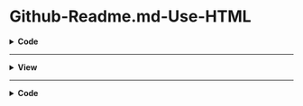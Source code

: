 # Github-Readme.md-Use-HTML

<details><summary><b> Code </b></summary>

HTML code snippets that you can use to make your GitHub `README.md` file more organized and beautiful:
  
### Collapsible Sections

```html
<details>
  <summary><b>Installation</b></summary>
  <ul>
    <li>Step 1: Download the repository.</li>
    <li>Step 2: Navigate to the project directory.</li>
    <li>Step 3: Install dependencies using <code>npm install</code>.</li>
  </ul>
</details>

<details>
  <summary><b>Usage</b></summary>
  <ul>
    <li>Start the development server using <code>npm start</code>.</li>
    <li>Open your browser and go to <code>http://localhost:3000</code>.</li>
  </ul>
</details>

<details>
  <summary><b>Deployment</b></summary>
  <ul>
    <li>Build the project using <code>npm run build</code>.</li>
    <li>Deploy the <code>build</code> folder to your server.</li>
  </ul>
</details>
```

### Table

```html
<table>
  <tr>
    <th>Command</th>
    <th>Description</th>
  </tr>
  <tr>
    <td><code>git init</code></td>
    <td>Initialize a new Git repository</td>
  </tr>
  <tr>
    <td><code>git clone &lt;url&gt;</code></td>
    <td>Clone an existing repository</td>
  </tr>
  <tr>
    <td><code>git add &lt;file&gt;</code></td>
    <td>Add file contents to the index</td>
  </tr>
  <tr>
    <td><code>git commit -m "message"</code></td>
    <td>Record changes to the repository</td>
  </tr>
  <tr>
    <td><code>git push</code></td>
    <td>Update remote refs along with associated objects</td>
  </tr>
</table>
```

### Highlighted Note

```html
<p style="background-color: #f9f9f9; padding: 10px; border-left: 5px solid #ccc;">
  <strong>Note:</strong> Make sure to replace <code>&lt;placeholder&gt;</code> with actual values.
</p>
```

### Image with Caption

```html
<figure>
  <img src="https://via.placeholder.com/150" alt="Sample Image">
  <figcaption>Figure 1: Sample Image</figcaption>
</figure>
```

### Blockquote

```html
<blockquote>
  <p>"The only limit to our realization of tomorrow is our doubts of today." - Franklin D. Roosevelt</p>
</blockquote>
```

### Horizontal Line

```html
<hr>
```

### Badges

```html
<p>
  <img src="https://img.shields.io/badge/license-MIT-blue.svg" alt="License: MIT">
  <img src="https://img.shields.io/badge/build-passing-brightgreen.svg" alt="Build: Passing">
  <img src="https://img.shields.io/badge/version-1.0.0-orange.svg" alt="Version: 1.0.0">
</p>
```

### Code Block

```html
<pre>
<code>
function helloWorld() {
  console.log('Hello, world!');
}
</code>
</pre>
```

These snippets should help you create a more attractive and organized `README.md` file for your GitHub repository. Feel free to modify and customize them to suit your needs.

</details>

<hr>

<details><summary><b> View </b></summary>
  
### Collapsible Sections

<details>
  <summary><b>Installation</b></summary>
  <ul>
    <li>Step 1: Download the repository.</li>
    <li>Step 2: Navigate to the project directory.</li>
    <li>Step 3: Install dependencies using <code>npm install</code>.</li>
  </ul>
</details>

<details>
  <summary><b>Usage</b></summary>
  <ul>
    <li>Start the development server using <code>npm start</code>.</li>
    <li>Open your browser and go to <code>http://localhost:3000</code>.</li>
  </ul>
</details>

<details>
  <summary><b>Deployment</b></summary>
  <ul>
    <li>Build the project using <code>npm run build</code>.</li>
    <li>Deploy the <code>build</code> folder to your server.</li>
  </ul>
</details>

### Table

<table>
  <tr>
    <th>Command</th>
    <th>Description</th>
  </tr>
  <tr>
    <td><code>git init</code></td>
    <td>Initialize a new Git repository</td>
  </tr>
  <tr>
    <td><code>git clone &lt;url&gt;</code></td>
    <td>Clone an existing repository</td>
  </tr>
  <tr>
    <td><code>git add &lt;file&gt;</code></td>
    <td>Add file contents to the index</td>
  </tr>
  <tr>
    <td><code>git commit -m "message"</code></td>
    <td>Record changes to the repository</td>
  </tr>
  <tr>
    <td><code>git push</code></td>
    <td>Update remote refs along with associated objects</td>
  </tr>
</table>

### Highlighted Note

<p style="background-color: #f9f9f9; padding: 10px; border-left: 5px solid #ccc;">
  <strong>Note:</strong> Make sure to replace <code>&lt;placeholder&gt;</code> with actual values.
</p>

### Image with Caption

<figure>
  <img src="https://via.placeholder.com/150" alt="Sample Image">
  <figcaption>Figure 1: Sample Image</figcaption>
</figure>

### Blockquote

```html
<blockquote>
  <p>"The only limit to our realization of tomorrow is our doubts of today." - Franklin D. Roosevelt</p>
</blockquote>
```

### Horizontal Line

<hr>

### Badges

<p>
  <img src="https://img.shields.io/badge/license-MIT-blue.svg" alt="License: MIT">
  <img src="https://img.shields.io/badge/build-passing-brightgreen.svg" alt="Build: Passing">
  <img src="https://img.shields.io/badge/version-1.0.0-orange.svg" alt="Version: 1.0.0">
</p>

### Code Block

<pre>
<code>
function helloWorld() {
  console.log('Hello, world!');
}
</code>
</pre>

</details>

<hr>

<details><summary><b> Code </b></summary>
  
50 unique HTML code snippets you can use to enhance your GitHub `README.md` file:

### 1. Collapsible Section
```html
<details>
  <summary><b>Introduction</b></summary>
  <p>This is a project about...</p>
</details>
```

### 2. Image
```html
<img src="https://via.placeholder.com/300" alt="Placeholder Image">
```

### 3. Link
```html
<a href="https://github.com">Visit GitHub</a>
```

### 4. Bold Text
```html
<b>Important Note:</b> Please read the documentation carefully.
```

### 5. Italic Text
```html
<i>This is italic text.</i>
```

### 6. Strikethrough
```html
<s>This text is no longer relevant.</s>
```

### 7. Ordered List
```html
<ol>
  <li>First item</li>
  <li>Second item</li>
  <li>Third item</li>
</ol>
```

### 8. Unordered List
```html
<ul>
  <li>First item</li>
  <li>Second item</li>
  <li>Third item</li>
</ul>
```

### 9. Inline Code
```html
<p>Use the <code>git status</code> command to check your repository status.</p>
```

### 10. Code Block
```html
<pre>
<code>
def hello_world():
    print("Hello, world!")
</code>
</pre>
```

### 11. Horizontal Rule
```html
<hr>
```

### 12. Blockquote
```html
<blockquote>
  <p>This is a blockquote.</p>
</blockquote>
```

### 13. Table with Headers
```html
<table>
  <tr>
    <th>Feature</th>
    <th>Description</th>
  </tr>
  <tr>
    <td>Feature 1</td>
    <td>Description of feature 1.</td>
  </tr>
</table>
```

### 14. Table without Headers
```html
<table>
  <tr>
    <td>Item 1</td>
    <td>Details about item 1.</td>
  </tr>
  <tr>
    <td>Item 2</td>
    <td>Details about item 2.</td>
  </tr>
</table>
```

### 15. Highlighted Text
```html
<p style="background-color: #f0f0f0; padding: 10px;">This text is highlighted.</p>
```

### 16. Badge
```html
<p>
  <img src="https://img.shields.io/badge/status-active-brightgreen">
</p>
```

### 17. Button
```html
<button>Click Me</button>
```

### 18. Header
```html
<h1>Main Header</h1>
<h2>Sub Header</h2>
```

### 19. Paragraph
```html
<p>This is a paragraph of text.</p>
```

### 20. Anchor Link
```html
<a name="section1">Section 1</a>
```

### 21. Emojis
```html
<p>😀 😃 😄</p>
```

### 22. Line Break
```html
<br>
```

### 23. Font Color
```html
<p style="color: red;">This text is red.</p>
```

### 24. Font Size
```html
<p style="font-size: 20px;">This text is larger.</p>
```

### 25. Blockquote with Citation
```html
<blockquote>
  <p>This is a quote.</p>
  <footer>— Source</footer>
</blockquote>
```

### 26. Subscript Text
```html
<p>This is <sub>subscript</sub> text.</p>
```

### 27. Superscript Text
```html
<p>This is <sup>superscript</sup> text.</p>
```

### 28. Highlighted Code
```html
<pre>
<code class="language-python">
print("Hello, world!")
</code>
</pre>
```

### 29. Embedded YouTube Video
```html
<iframe width="560" height="315" src="https://www.youtube.com/embed/dQw4w9WgXcQ" frameborder="0" allowfullscreen></iframe>
```

### 30. Formatted Date
```html
<time datetime="2024-08-06">August 6, 2024</time>
```

### 31. Comment
```html
<!-- This is a comment -->
```

### 32. Section
```html
<section>
  <h2>Section Title</h2>
  <p>Section content...</p>
</section>
```

### 33. Header with Link
```html
<h2 id="intro">Introduction</h2>
```

### 34. Definition List
```html
<dl>
  <dt>HTML</dt>
  <dd>A markup language for creating web pages.</dd>
</dl>
```

### 35. Nested List
```html
<ul>
  <li>Item 1
    <ul>
      <li>Subitem 1</li>
      <li>Subitem 2</li>
    </ul>
  </li>
  <li>Item 2</li>
</ul>
```

### 36. Figure with Image and Caption
```html
<figure>
  <img src="https://via.placeholder.com/150" alt="Placeholder Image">
  <figcaption>Figure 1: Placeholder Image</figcaption>
</figure>
```

### 37. Highlighted Note
```html
<p style="background-color: #e7f3fe; padding: 10px; border-left: 5px solid #2196F3;">
  <strong>Note:</strong> This is a highlighted note.
</p>
```

### 38. Centered Text
```html
<p style="text-align: center;">This text is centered.</p>
```

### 39. External Link
```html
<a href="https://www.example.com" target="_blank">Open Example</a>
```

### 40. Unordered List with Custom Bullets
```html
<ul style="list-style-type: square;">
  <li>Square bullet point</li>
  <li>Another item</li>
</ul>
```

### 41. Inline Math
```html
<p>Math equation: <code>E = mc^2</code></p>
```

### 42. Scrollable Text
```html
<div style="overflow: auto; height: 100px;">
  <p>This is a scrollable text block...</p>
</div>
```

### 43. Table with Borders
```html
<table border="1">
  <tr>
    <th>Header 1</th>
    <th>Header 2</th>
  </tr>
  <tr>
    <td>Data 1</td>
    <td>Data 2</td>
  </tr>
</table>
```

### 44. Responsive Image
```html
<img src="https://via.placeholder.com/300" alt="Responsive Image" style="width: 100%; height: auto;">
```

### 45. Progress Bar
```html
<progress value="70" max="100">70%</progress>
```

### 46. Ordered List with Roman Numerals
```html
<ol type="I">
  <li>First item</li>
  <li>Second item</li>
</ol>
```

### 47. Table with Column Span
```html
<table>
  <tr>
    <th colspan="2">Header</th>
  </tr>
  <tr>
    <td>Cell 1</td>
    <td>Cell 2</td>
  </tr>
</table>
```

### 48. Tooltip
```html
<p title="This is a tooltip">Hover over this text.</p>
```

### 49. Customized Button
```html
<button style="background-color: blue; color: white; border: none; padding: 10px 20px;">Custom Button</button>
```

### 50. Container with Border
```html
<div style="border: 2px solid black; padding: 10px;">
  <p>Content inside a bordered container.</p>
</div>
```

These snippets will help you add various elements to your `README.md` file, making it more interactive and visually appealing. Feel free to customize them further to fit your specific needs.

</details>

